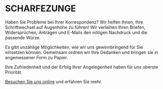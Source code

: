 # SCHARFEZUNGE

Haben Sie Probleme bei Ihrer Korrespondenz? Wir helfen Ihnen, Ihre Schriftwechsel auf Augenhöhe zu führen! Wir verleihen Ihren Briefen, Widersprüchen, Anträgen und E-Mails den nötigen Nachdruck und die passende Würze.

Es gibt unzählige Möglichkeiten, wie wir uns gewinnbringend für Sie einsetzen können. Gemeinsam ordnen wir Ihre Gedanken und bringen sie in angemessener Form zu Papier.

Ihre Zufriedenheit und der Erfolg Ihrer Angelegenheit haben für uns oberste Priorität.

[Besuchen Sie uns online](www.scharfezunge.de) und erfahren Sie mehr.
